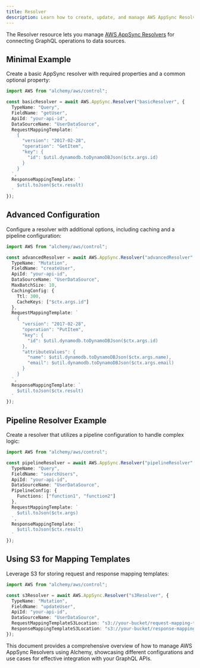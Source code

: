 ```yaml
---
title: Resolver
description: Learn how to create, update, and manage AWS AppSync Resolvers using Alchemy Cloud Control.
---
```



The Resolver resource lets you manage [AWS AppSync Resolvers](https://docs.aws.amazon.com/appsync/latest/userguide/) for connecting GraphQL operations to data sources.

## Minimal Example

Create a basic AppSync resolver with required properties and a common optional property:

```ts
import AWS from "alchemy/aws/control";

const basicResolver = await AWS.AppSync.Resolver("basicResolver", {
  TypeName: "Query",
  FieldName: "getUser",
  ApiId: "your-api-id",
  DataSourceName: "UserDataSource",
  RequestMappingTemplate: `
    {
      "version": "2017-02-28",
      "operation": "GetItem",
      "key": {
        "id": $util.dynamodb.toDynamoDBJson($ctx.args.id)
      }
    }
  `,
  ResponseMappingTemplate: `
    $util.toJson($ctx.result)
  `
});
```

## Advanced Configuration

Configure a resolver with additional options, including caching and a pipeline configuration:

```ts
import AWS from "alchemy/aws/control";

const advancedResolver = await AWS.AppSync.Resolver("advancedResolver", {
  TypeName: "Mutation",
  FieldName: "createUser",
  ApiId: "your-api-id",
  DataSourceName: "UserDataSource",
  MaxBatchSize: 10,
  CachingConfig: {
    Ttl: 300,
    CacheKeys: ["$ctx.args.id"]
  },
  RequestMappingTemplate: `
    {
      "version": "2017-02-28",
      "operation": "PutItem",
      "key": {
        "id": $util.dynamodb.toDynamoDBJson($ctx.args.id)
      },
      "attributeValues": {
        "name": $util.dynamodb.toDynamoDBJson($ctx.args.name),
        "email": $util.dynamodb.toDynamoDBJson($ctx.args.email)
      }
    }
  `,
  ResponseMappingTemplate: `
    $util.toJson($ctx.result)
  `
});
```

## Pipeline Resolver Example

Create a resolver that utilizes a pipeline configuration to handle complex logic:

```ts
import AWS from "alchemy/aws/control";

const pipelineResolver = await AWS.AppSync.Resolver("pipelineResolver", {
  TypeName: "Query",
  FieldName: "searchUsers",
  ApiId: "your-api-id",
  DataSourceName: "UserDataSource",
  PipelineConfig: {
    Functions: ["function1", "function2"]
  },
  RequestMappingTemplate: `
    $util.toJson($ctx.args)
  `,
  ResponseMappingTemplate: `
    $util.toJson($ctx.result)
  `
});
```

## Using S3 for Mapping Templates

Leverage S3 for storing request and response mapping templates:

```ts
import AWS from "alchemy/aws/control";

const s3Resolver = await AWS.AppSync.Resolver("s3Resolver", {
  TypeName: "Mutation",
  FieldName: "updateUser",
  ApiId: "your-api-id",
  DataSourceName: "UserDataSource",
  RequestMappingTemplateS3Location: "s3://your-bucket/request-mapping-template.vtl",
  ResponseMappingTemplateS3Location: "s3://your-bucket/response-mapping-template.vtl"
});
``` 

This document provides a comprehensive overview of how to manage AWS AppSync Resolvers using Alchemy, showcasing different configurations and use cases for effective integration with your GraphQL APIs.

